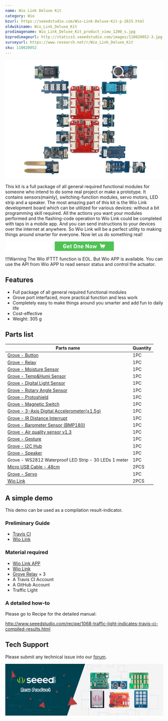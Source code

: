 ```yaml
---
name: Wio Link Deluxe Kit
category: Wio
bzurl: https://seeedstudio.com/Wio-Link-Deluxe-Kit-p-2615.html
oldwikiname: Wio_Link_Deluxe_Kit
prodimagename: Wio_Link_Deluxe_Kit_product_view_1200_s.jpg
bzprodimageurl: http://statics3.seeedstudio.com/images/110020052-3.jpg
surveyurl: https://www.research.net/r/Wio_Link_Deluxe_Kit
sku: 110020052
---
```


![](https://raw.githubusercontent.com/SeeedDocument/Wio_Link_Deluxe_Kit/master/img/Wio_Link_Deluxe_Kit_product_view_1200_s.jpg)

This kit is a full package of all general required functional modules for someone who intend to do some real project or make a prototype. It contains sensors(mainly), switching-function modules, servo motors, LED strip and a speaker. The most amazing part of this kit is the Wio Link development board which can be utilized for various devices: without a bit programming skill required. All the actions you want your modules performed and the flashing-code operation to Wio Link could be completed with taps in a mobile app. And you can send instructions to your devices over the internet at anywhere. So Wio Link will be a perfect utility to making things around smarter for everyone. Now let us do something real!

[![](https://raw.githubusercontent.com/SeeedDocument/common/master/Get_One_Now_Banner.png)](https://www.seeedstudio.com/Wio-Link-Deluxe-Kit-p-2615.html)

!!!Warning
     The Wio IFTTT function is EOL. But Wio APP is available. You can use the API from Wio APP to read sensor status and control the actuator. 

Features
--------

-   Full package of all general required functional modules
-   Grove port interfaced, more practical function and less work
-   Completely easy to make things around you smarter and add fun to daily life
-   Cost-effective
-   Weight: 305 g

Parts list
----------

| Parts name                                                                                                                   | Quantity |
|------------------------------------------------------------------------------------------------------------------------------|----------|
| [Grove - Button](/Grove-Button)                                                                                              | 1PC     |
| [Grove - Relay](http://www.seeedstudio.com/depot/Grove-Relay-p-769.html)                                                     | 1PC     |
| [Grove - Moisture Sensor](/Grove-Moisture_Sensor)                                                                            | 1PC     |
| [Grove - Temp&Humi Sensor](http://www.seeedstudio.com/depot/Grove-TempHumi-Sensor-p-745.html?cPath=25_125)                   | 1PC     |
| [Grove - Digital Light Sensor](http://www.seeedstudio.com/depot/Grove-Digital-Light-Sensor-p-1281.html?cPath=25_128)         | 1PC     |
| [Grove - Rotary Angle Sensor](http://www.seeedstudio.com/depot/Grove-Rotary-Angle-Sensor-p-770.html?cPath=85_52)             | 1PC     |
| [Grove - Protoshield](http://www.seeedstudio.com/depot/Grove-Protoshield-p-772.html?cPath=44_46)                             | 1PC     |
| [Grove - Magnetic Switch](http://www.seeedstudio.com/depot/Grove-Magnetic-Switch-p-744.html?cPath=25_33)                     | 1PC     |
| [Grove - 3-Axis Digital Accelerometer(±1.5g)](/Grove-3-Axis_Digital_Accelerometer-1.5g)                                      | 1PC     |
| [Grove - IR Distance Interrupt](/Grove-IR_Distance_Interrupter_v1.2)                                                         | 1PC     |
| [Grove - Barometer Sensor (BMP180)](http://www.seeedstudio.com/depot/Grove-Barometer-Sensor-BMP180-p-1840.html?cPath=25_124) | 1PC     |
| [Grove - Air quality sensor v1.3](http://www.seeedstudio.com/depot/Grove-Air-quality-sensor-v13-p-2439.html?cPath=25_127)    | 1PC     |
| [Grove - Gesture](http://www.seeedstudio.com/depot/Grove-Gesture-p-2463.html?cPath=25_33)                                    | 1PC     |
| [Grove - I2C Hub](http://www.seeedstudio.com/depot/Grove-I2C-Hub-p-851.html?cPath=98_16)                                     | 1PC     |
| [Grove - Speaker](http://www.seeedstudio.com/depot/Grove-Speaker-p-1445.html)                                                | 1PC     |
| Grove - WS2812 Waterproof LED Strip - 30 LEDs 1 meter                                                                        | 1PC     |
| [Micro USB Cable - 48cm](http://www.seeedstudio.com/depot/Micro-USB-Cable-48cm-p-1475.html?cPath=98_100)                     | 2PCS    |
| [Grove - Servo](http://www.seeedstudio.com/depot/Grove-Servo-p-1241.html)                                                    | 1PC     |
| [Wio Link](/Wio_Link)                                                                                                        | 2PCS    |

A simple demo
-------------

This demo can be used as a compilation result-indicator.

### Preliminary Guide

-   [Travis CI](https://travis-ci.org/)
-   [Wio Link](/Wio_Link)

### Material required

-   [Wio Link APP](https://www.kickstarter.com/projects/seeed/wio-link-3-steps-5-minutes-build-your-iot-applicat)
-   [Wio Link](/Wio_Link)
-   [Grove Relay](http://www.seeedstudio.com/depot/Grove-Relay-p-769.html?cPath=39_42) × 3
-   A Travis CI Account
-   A GitHub Account
-   Traffic Light

### A detailed how-to

Please go to Recipe for the detailed manual:

<http://www.seeedstudio.com/recipe/1068-traffic-light-indicates-travis-ci-compiled-results.html>


<!-- This Markdown file was created from http://www.seeedstudio.com/wiki/Wio_Link_Deluxe_Kit -->

## Tech Support
Please submit any technical issue into our [forum](http://forum.seeedstudio.com/). <br /><p style="text-align:center"><a href="https://www.seeedstudio.com/act-4.html?utm_source=wiki&utm_medium=wikibanner&utm_campaign=newproducts" target="_blank"><img src="https://github.com/SeeedDocument/Wiki_Banner/raw/master/new_product.jpg" /></a></p>